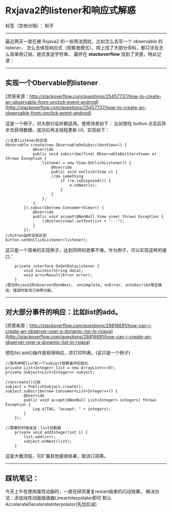 # Rxjava2的listener和响应式解惑

标签（空格分隔）： 知乎

---

最近两天一直在被 Rxjava2 的一些用法困扰，比如怎么去写一个 observable 的 listener， 怎么去体现响应式（观察者模式）。网上找了大部分资料，都只涉及怎么简单用订阅，链式发送字符串。
最终在 **stackoverflow** 找到了灵感，特此记录：

--------

## 实现一个Obervable的listener

[灵感来源：http://stackoverflow.com/questions/25457737/how-to-create-an-observable-from-onclick-event-android](http://stackoverflow.com/questions/25457737/how-to-create-an-observable-from-onclick-event-android)

这是一个例子，对大部分监听都适用。使用场景如下：
比如想在 button 点击后异步去获得数据，成功后再主线程更新 UI。实现如下：
```
//注意listener的实现
Observable.create(new ObservableOnSubscribe<View>() {
            @Override
            public void subscribe(final ObservableEmitter<View> e) throws Exception {
                listener = new View.OnClickListener() {
                    @Override
                    public void onClick(View v) {
                    //do something
                        if (!e.isDisposed()) {
                            e.onNext(v);
                        }
                    }
                };
            }
        }).subscribe(new Consumer<View>() {
            @Override
            public void accept(@NonNull View view) throws Exception {
                ((Button)view).setText(i++ + "---");
            }
        });
//button监听没有区别
button.setOnClickListener(listener);
```
这只是一个简单的实现例子，达到同样的效果不难。作为例子，可以实现这样的接口：
```
    private interface OnGetDataListener {
        void success(String data);
        void errorResult(Error error);
    }
/配合Rxjava2的observer的onNext， onComplete, onError, onSubscribe等去接收，错误时取消订阅等功能。
```

-------

## 对大部分事件的响应：比如list的add。

[灵感来源：http://stackoverflow.com/questions/28816691/how-can-i-create-an-observer-over-a-dynamic-list-in-rxjava](http://stackoverflow.com/questions/28816691/how-can-i-create-an-observer-over-a-dynamic-list-in-rxjava)

想在list.add()操作是获得响应，并打印列表。(这只是一个例子)
```
//首先申明list和一个subject观察者并初始化
private List<Integer> list = new ArrayList<>(0);
private Subject<List<Integer>> subject;

//oncreate()订阅
subject = PublishSubject.create();
subject.subscribe(new Consumer<List<Integer>>() {
        @Override
        public void accept(@NonNull List<Integer> integers) throws Exception {
            Log.d(TAG, "accept: " + integers);
        }
    });
    
//需要的时候发送：list加数据
    private void addInteger(int i) {
        list.add(i++);
        subject.onNext(list);
    }
```
这是大概流程，可扩展其他接收结果，取消订阅等。

-------

## 踩坑笔记：

今天上午在使用属性动画时，一直在研究重复restart结束的闪动效果。
解决办法：添加线性动画插值器LinearInterpolator即可
默认AccelerateDecelerateInterpolator(先加后减)





